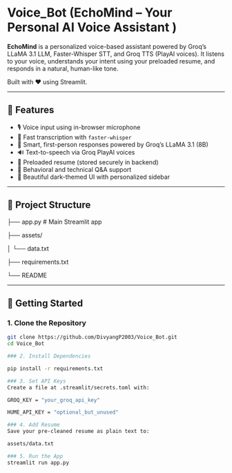 # Voice_Bot (EchoMind – Your Personal AI Voice Assistant )

**EchoMind** is a personalized voice-based assistant powered by Groq’s LLaMA 3.1 LLM, Faster-Whisper STT, and Groq TTS (PlayAI voices). It listens to your voice, understands your intent using your preloaded resume, and responds in a natural, human-like tone.

Built with ❤️ using Streamlit.

---

## 🎯 Features

- 🎙️ Voice input using in-browser microphone
- 🧠 Fast transcription with `faster-whisper`
- 💬 Smart, first-person responses powered by Groq’s LLaMA 3.1 (8B)
- 🔊 Text-to-speech via Groq PlayAI voices
- 📄 Preloaded resume (stored securely in backend)
- 🧑 Behavioral and technical Q&A support
- 🌙 Beautiful dark-themed UI with personalized sidebar

---

## 📁 Project Structure

├── app.py # Main Streamlit app

├── assets/

│ └── data.txt 

├── requirements.txt

└── README


---

## 🚀 Getting Started

### 1. Clone the Repository

```bash
git clone https://github.com/DivyangP2003/Voice_Bot.git
cd Voice_Bot

### 2. Install Dependencies

pip install -r requirements.txt

### 3. Set API Keys
Create a file at .streamlit/secrets.toml with:

GROQ_KEY = "your_groq_api_key"

HUME_API_KEY = "optional_but_unused"

### 4. Add Resume
Save your pre-cleaned resume as plain text to:

assets/data.txt

### 5. Run the App
streamlit run app.py



